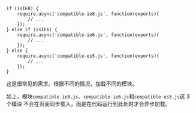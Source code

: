 ```
if (isIE8) {
    require.async('compatible-ie8.js', function(exports){
        // ...
    });
} else if (isIE6) {
    require.async('compatible-ie6.js', function(exports){
        // ...
    });
} else {
    require.async('compatible-es5.js', function(exports){
        // ...
    });
}
```

这是很常见的需求。根据不同的情况，加载不同的模块。

如上，模块`compatible-ie8.js`、`compatible-ie6.js`和`compatible-es5.js`这 3 个模块
不会在页面同步载入，而是在代码运行到此处时才会异步加载。


